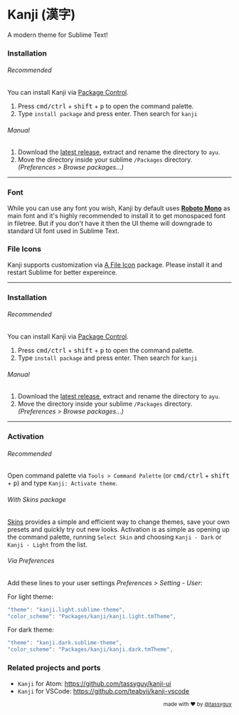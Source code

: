 # Kanji (漢字)

A modern theme for Sublime Text!

### Installation

###### Recommended

You can install Kanji via [Package Control](https://packagecontrol.io/).

1. Press <kbd>cmd/ctrl</kbd> + <kbd>shift</kbd> + <kbd>p</kbd> to open the command palette.
2. Type `install package` and press enter. Then search for `kanji`

###### Manual

1. Download the [latest release](https://github.com/tassyguy/kanji-theme/releases/latest), extract and rename the directory to `ayu`.
2. Move the directory inside your sublime `/Packages` directory. *(Preferences > Browse packages...)*

---

### Font

While you can use any font you wish, Kanji by default uses [__Roboto Mono__](https://www.google.com/fonts/specimen/Roboto+Mono) as main font and it's highly recommended to install it to get monospaced font in filetree. But if you don't have it then the UI theme will downgrade to standard UI font used in Sublime Text.

### File Icons

Kanji supports customization via [A File Icon](https://github.com/ihodev/a-file-icon) package. Please install it and restart Sublime for better expereince.

<!---
### Screenshots

<h6 align='center'>Light with <code>ui_separator</code> option off</h6>

![Light](https://i.imgur.com/DbWFq76.png)

---

<h6 align='center'>Dark with <code>ui_separator</code> option off</h6>

![Dark](https://i.imgur.com/pmkHtQJ.png)
-->
<!--
### Settings

```js
"ui_native_titlebar":       true, // use native titlebars on macOs
"ui_separator":             true, // separators between panels
"ui_font_size_small":       true, // smaller UI font size(sidebar, statusbar etc)
"ui_big_tabs":              true, // increased tab height
"ui_fix_tab_labels":        true, // to fix tab labels if they look not right
"ui_font_source_code_pro":  true, // use Source Code Pro (https://fonts.google.com/specimen/Source+Code+Pro) as UI font
"ui_font_default":          true, // use Sublime's default UI font
"ui_wide_scrollbars":       true, // wider scrollbars
```
-->
---

### Installation

###### Recommended

You can install Kanji via [Package Control](https://packagecontrol.io/).

1. Press <kbd>cmd/ctrl</kbd> + <kbd>shift</kbd> + <kbd>p</kbd> to open the command palette.
2. Type `install package` and press enter. Then search for `kanji`

###### Manual

1. Download the [latest release](https://github.com/tassyguy/kanji-theme/releases/latest), extract and rename the directory to `ayu`.
2. Move the directory inside your sublime `/Packages` directory. *(Preferences > Browse packages...)*

---

### Activation

###### Recommended

Open command palette via `Tools > Command Palette` (or <kbd>cmd/ctrl</kbd> + <kbd>shift</kbd> + <kbd>p</kbd>) and type `Kanji: Activate theme`.


###### With Skins package

[Skins](https://packagecontrol.io/packages/Skins) provides a simple and efficient way to change themes, save your own presets and quickly try out new looks. Activation is as simple as opening up the command palette, running `Select Skin` and choosing `Kanji - Dark` or `Kanji - Light` from the list.


###### Via Preferences

Add these lines to your user settings *Preferences > Setting - User*:

For light theme:

```js
"theme": "kanji.light.sublime-theme",
"color_scheme": "Packages/kanji/kanji.light.tmTheme",
```

For dark theme:

```js
"theme": "kanji.dark.sublime-theme",
"color_scheme": "Packages/kanji/kanji.dark.tmTheme",
```

### Related projects and ports

- `Kanji` for Atom: https://github.com/tassyguy/kanji-ui
- `Kanji` for VSCode: https://github.com/teabyii/kanji-vscode

<div align="right"><sup>
  made with ❤️ by <a href="https://github.com/tassyguy">@tassyguy</a>
</sup></div>
